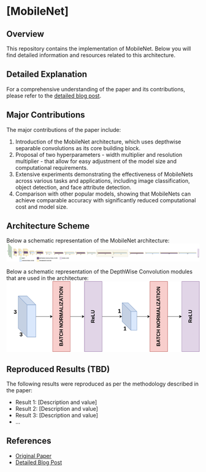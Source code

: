 # [MobileNet]

## Overview
This repository contains the implementation of MobileNet. Below you will find detailed information and resources related to this architecture.

## Detailed Explanation
For a comprehensive understanding of the paper and its contributions, please refer to the [detailed blog post](https://gvdmnni.notion.site/MobileNets-387efa72839b4b0fa980cfc858c5052f).

## Major Contributions
The major contributions of the paper include:
1. Introduction of the MobileNet architecture, which uses depthwise separable convolutions as its core building block.
2. Proposal of two hyperparameters - width multiplier and resolution multiplier - that allow for easy adjustment of the model size and computational requirements.
3. Extensive experiments demonstrating the effectiveness of MobileNets across various tasks and applications, including image classification, object detection, and face attribute detection.
4. Comparison with other popular models, showing that MobileNets can achieve comparable accuracy with significantly reduced computational cost and model size.

## Architecture Scheme
Below a schematic representation of the MobileNet architecture:
![Image](./src/MobileNet_architecture.png)

Below a schematic representation of the DepthWise Convolution modules that are used in the architecture:
![Image](./src/MobileNets_DepthwiseSeparableConv.png)




## Reproduced Results (TBD)
The following results were reproduced as per the methodology described in the paper:
- Result 1: [Description and value]
- Result 2: [Description and value]
- Result 3: [Description and value]
- ...


## References
- [Original Paper](https://arxiv.org/abs/1704.04861)
- [Detailed Blog Post](https://gvdmnni.notion.site/MobileNets-387efa72839b4b0fa980cfc858c5052f)
